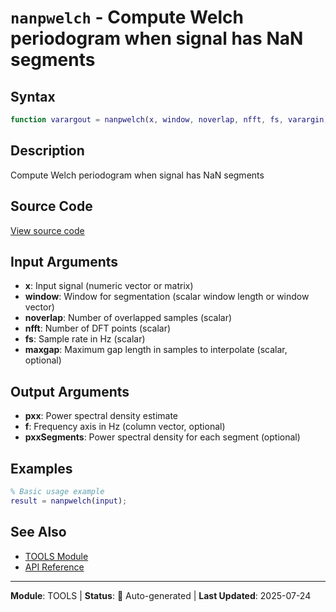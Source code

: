 # `nanpwelch` - Compute Welch periodogram when signal has NaN segments

## Syntax

```matlab
function varargout = nanpwelch(x, window, noverlap, nfft, fs, varargin)
```

## Description

Compute Welch periodogram when signal has NaN segments

## Source Code

[View source code](../../../src/tools/nanpwelch.m)

## Input Arguments

- **x**: Input signal (numeric vector or matrix)
- **window**: Window for segmentation (scalar window length or window vector)
- **noverlap**: Number of overlapped samples (scalar)
- **nfft**: Number of DFT points (scalar)
- **fs**: Sample rate in Hz (scalar)
- **maxgap**: Maximum gap length in samples to interpolate (scalar, optional)

## Output Arguments

- **pxx**: Power spectral density estimate
- **f**: Frequency axis in Hz (column vector, optional)
- **pxxSegments**: Power spectral density for each segment (optional)

## Examples

```matlab
% Basic usage example
result = nanpwelch(input);
```

## See Also

- [TOOLS Module](README.md)
- [API Reference](../README.md)

---

**Module**: TOOLS | **Status**: 🔄 Auto-generated | **Last Updated**: 2025-07-24
